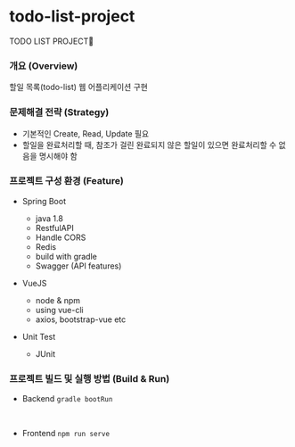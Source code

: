 # todo-list-project
TODO LIST PROJECT🐣

### 개요 (Overview)
할일 목록(todo-list) 웹 어플리케이션 구현

### 문제해결 전략 (Strategy)
* 기본적인 Create, Read, Update 필요
* 할일을 완료처리할 때, 참조가 걸린 완료되지 않은 할일이 있으면 완료처리할 수 없음을 명시해야 함


### 프로젝트 구성 환경 (Feature)
* Spring Boot
  - java 1.8
  - RestfulAPI
  - Handle CORS
  - Redis
  - build with gradle
  - Swagger (API features)

* VueJS
  - node & npm
  - using vue-cli
  - axios, bootstrap-vue etc

* Unit Test
  - JUnit

### 프로젝트 빌드 및 실행 방법 (Build & Run)

* Backend
  ```gradle bootRun```
<br>

* Frontend
  ```npm run serve```
